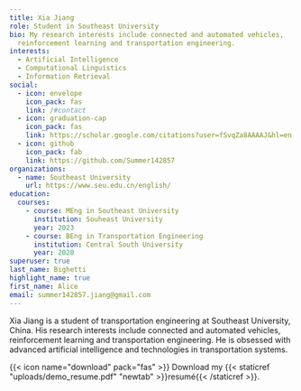 ```yaml
---
title: Xia Jiang
role: Student in Southeast University
bio: My research interests include connected and automated vehicles,
  reinforcement learning and transportation engineering.
interests:
  - Artificial Intelligence
  - Computational Linguistics
  - Information Retrieval
social:
  - icon: envelope
    icon_pack: fas
    link: /#contact
  - icon: graduation-cap
    icon_pack: fas
    link: https://scholar.google.com/citations?user=fSvqZa8AAAAJ&hl=en
  - icon: github
    icon_pack: fab
    link: https://github.com/Summer142857
organizations:
  - name: Southeast University
    url: https://www.seu.edu.cn/english/
education:
  courses:
    - course: MEng in Southeast University
      institution: Souheast University
      year: 2023
    - course: BEng in Transportation Engineering
      institution: Central South University
      year: 2020
superuser: true
last_name: Bighetti
highlight_name: true
first_name: Alice
email: summer142857.jiang@gmail.com
---
```

Xia Jiang is a student of transportation engineering at Southeast University, China. His research interests include connected and automated vehicles, reinforcement learning and transportation engineering. He is obsessed with advanced artificial intelligence and technologies in transportation systems. 

{{< icon name="download" pack="fas" >}} Download my {{< staticref "uploads/demo_resume.pdf" "newtab" >}}resumé{{< /staticref >}}.